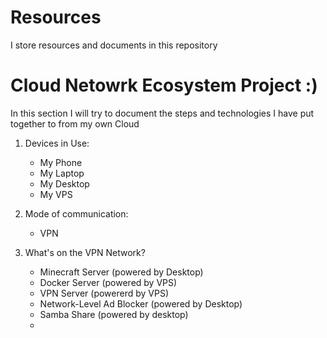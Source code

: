# Resources
I store resources and documents in this repository

# Cloud Netowrk Ecosystem Project :)

In this section I will try to document the steps and technologies I have put together to from my own Cloud

1) Devices in Use:
   - My Phone
   - My Laptop
   - My Desktop
   - My VPS
  
2) Mode of communication:
   - VPN
  
3) What's on the VPN Network?
   - Minecraft Server (powered by Desktop)
   - Docker Server    (powered by VPS)
   - VPN Server       (powererd by VPS)
   - Network-Level Ad Blocker (powered by Desktop)
   - Samba Share      (powered by desktop)
   - 
